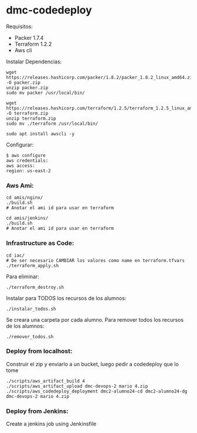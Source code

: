 # dmc-codedeploy

Requisitos:
- Packer 1.7.4
- Terraform 1.2.2
- Aws cli

Instalar Dependencias:
```
wget https://releases.hashicorp.com/packer/1.8.2/packer_1.8.2_linux_amd64.zip -O packer.zip
unzip packer.zip
sudo mv packer /usr/local/bin/

wget https://releases.hashicorp.com/terraform/1.2.5/terraform_1.2.5_linux_amd64.zip -O terraform.zip
unzip terraform.zip
sudo mv ./terraform /usr/local/bin/

sudo apt install awscli -y
```

Configurar:
```
$ aws configure
aws credentials:
aws access:
region: us-east-2
```

### Aws Ami:
```
cd amis/nginx/
./build.sh
# Anotar el ami id para usar en terraform

cd amis/jenkins/
./build.sh
# Anotar el ami id para usar en terraform
```

### Infrastructure as Code:
```
cd iac/
# De ser necesario CAMBIAR los valores como name en terraform.tfvars
./terraform_apply.sh
```

Para eliminar:
```
./terraform_destroy.sh
```

Instalar para TODOS los recursos de los alumnos:
```
./instalar_todos.sh
```
Se creara una carpeta por cada alumno.
Para remover todos los recursos de los alumnos:
```
./remover_todos.sh
```

### Deploy from localhost:
Construir el zip y enviarlo a un bucket, luego pedir a codedeploy que lo tome
```
./scripts/aws_artifact_build 4
./scripts/aws_artifact_upload dmc-devops-2 mario 4.zip
./scripts/aws_codedeploy_deployment dmc2-alumno24-cd dmc2-alumno24-dg dmc-devops-2 mario 4.zip
```

### Deploy from Jenkins:
Create a jenkins job using Jenkinsfile
